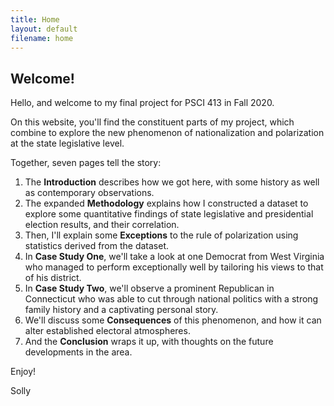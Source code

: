 ```yaml
---
title: Home
layout: default
filename: home
--- 
```


## Welcome!

Hello, and welcome to my final project for PSCI 413 in Fall 2020. 

On this website, you'll find the constituent parts of my project, which combine to explore the new phenomenon of nationalization and polarization at the state legislative level. 

Together, seven pages tell the story:

1. The **Introduction** describes how we got here, with some history as well as contemporary observations.
2. The expanded **Methodology** explains how I constructed a dataset to explore some quantitative findings of state legislative and presidential election results, and their correlation.
3. Then, I'll explain some **Exceptions** to the rule of polarization using statistics derived from the dataset.
4. In **Case Study One**, we'll take a look at one Democrat from West Virginia who managed to perform exceptionally well by tailoring his views to that of his district.
5. In **Case Study Two**, we'll observe a prominent Republican in Connecticut who was able to cut through national politics with a strong family history and a captivating personal story.
6. We'll discuss some **Consequences** of this phenomenon, and how it can alter established electoral atmospheres.
7. And the **Conclusion** wraps it up, with thoughts on the future developments in the area.

Enjoy! 

Solly 
